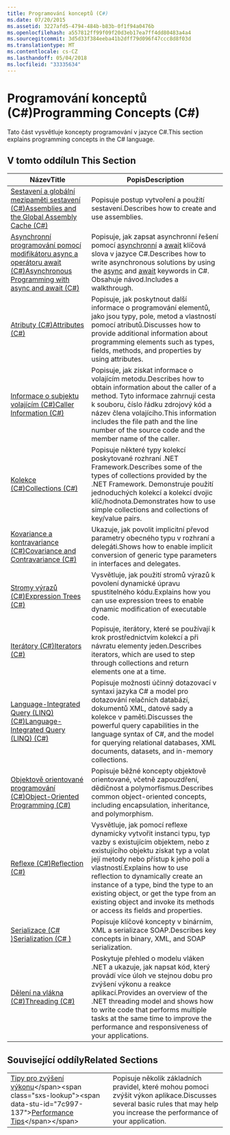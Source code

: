 ```yaml
---
title: Programování konceptů (C#)
ms.date: 07/20/2015
ms.assetid: 3227afd5-4794-484b-b83b-0f1f94a0476b
ms.openlocfilehash: a557812ff99f09f20d3eb17ea7ff4dd80483a4a4
ms.sourcegitcommit: 3d5d33f384eeba41b2dff79d096f47ccc8d8f03d
ms.translationtype: MT
ms.contentlocale: cs-CZ
ms.lasthandoff: 05/04/2018
ms.locfileid: "33335634"
---
```

# <a name="programming-concepts-c"></a><span data-ttu-id="7c997-102">Programování konceptů (C#)</span><span class="sxs-lookup"><span data-stu-id="7c997-102">Programming Concepts (C#)</span></span>
<span data-ttu-id="7c997-103">Tato část vysvětluje koncepty programování v jazyce C#.</span><span class="sxs-lookup"><span data-stu-id="7c997-103">This section explains programming concepts in the C# language.</span></span>  
  
## <a name="in-this-section"></a><span data-ttu-id="7c997-104">V tomto oddílu</span><span class="sxs-lookup"><span data-stu-id="7c997-104">In This Section</span></span>  
  
|<span data-ttu-id="7c997-105">Název</span><span class="sxs-lookup"><span data-stu-id="7c997-105">Title</span></span>|<span data-ttu-id="7c997-106">Popis</span><span class="sxs-lookup"><span data-stu-id="7c997-106">Description</span></span>|  
|-----------|-----------------|  
|[<span data-ttu-id="7c997-107">Sestavení a globální mezipaměti sestavení (C#)</span><span class="sxs-lookup"><span data-stu-id="7c997-107">Assemblies and the Global Assembly Cache (C#)</span></span>](../../../csharp/programming-guide/concepts/assemblies-gac/index.md)|<span data-ttu-id="7c997-108">Popisuje postup vytvoření a použití sestavení.</span><span class="sxs-lookup"><span data-stu-id="7c997-108">Describes how to create and use assemblies.</span></span>|  
|[<span data-ttu-id="7c997-109">Asynchronní programování pomocí modifikátoru async a operátoru await (C#)</span><span class="sxs-lookup"><span data-stu-id="7c997-109">Asynchronous Programming with async and await (C#)</span></span>](../../../csharp/programming-guide/concepts/async/index.md)|<span data-ttu-id="7c997-110">Popisuje, jak zapsat asynchronní řešení pomocí [asynchronní](../../../csharp/language-reference/keywords/async.md) a [await](../../../csharp/language-reference/keywords/await.md) klíčová slova v jazyce C#.</span><span class="sxs-lookup"><span data-stu-id="7c997-110">Describes how to write asynchronous solutions by using the [async](../../../csharp/language-reference/keywords/async.md) and [await](../../../csharp/language-reference/keywords/await.md) keywords in C#.</span></span> <span data-ttu-id="7c997-111">Obsahuje návod.</span><span class="sxs-lookup"><span data-stu-id="7c997-111">Includes a walkthrough.</span></span>|  
|[<span data-ttu-id="7c997-112">Atributy (C#)</span><span class="sxs-lookup"><span data-stu-id="7c997-112">Attributes (C#)</span></span>](../../../csharp/programming-guide/concepts/attributes/index.md)|<span data-ttu-id="7c997-113">Popisuje, jak poskytnout další informace o programování elementů, jako jsou typy, pole, metod a vlastností pomocí atributů.</span><span class="sxs-lookup"><span data-stu-id="7c997-113">Discusses how to provide additional information about programming elements such as types, fields, methods, and properties by using attributes.</span></span>|  
|[<span data-ttu-id="7c997-114">Informace o subjektu volajícím (C#)</span><span class="sxs-lookup"><span data-stu-id="7c997-114">Caller Information (C#)</span></span>](../../../csharp/programming-guide/concepts/caller-information.md)|<span data-ttu-id="7c997-115">Popisuje, jak získat informace o volajícím metodu.</span><span class="sxs-lookup"><span data-stu-id="7c997-115">Describes how to obtain information about the caller of a method.</span></span> <span data-ttu-id="7c997-116">Tyto informace zahrnují cesta k souboru, číslo řádku zdrojový kód a název člena volajícího.</span><span class="sxs-lookup"><span data-stu-id="7c997-116">This information includes the file path and the line number of the source code and the member name of the caller.</span></span>|  
|[<span data-ttu-id="7c997-117">Kolekce (C#)</span><span class="sxs-lookup"><span data-stu-id="7c997-117">Collections (C#)</span></span>](../../../csharp/programming-guide/concepts/collections.md)|<span data-ttu-id="7c997-118">Popisuje některé typy kolekcí poskytované rozhraní .NET Framework.</span><span class="sxs-lookup"><span data-stu-id="7c997-118">Describes some of the types of collections provided by the .NET Framework.</span></span> <span data-ttu-id="7c997-119">Demonstruje použití jednoduchých kolekcí a kolekcí dvojic klíč/hodnota.</span><span class="sxs-lookup"><span data-stu-id="7c997-119">Demonstrates how to use simple collections and collections of key/value pairs.</span></span>|  
|[<span data-ttu-id="7c997-120">Kovariance a kontravariance (C#)</span><span class="sxs-lookup"><span data-stu-id="7c997-120">Covariance and Contravariance (C#)</span></span>](../../../csharp/programming-guide/concepts/covariance-contravariance/index.md)|<span data-ttu-id="7c997-121">Ukazuje, jak povolit implicitní převod parametry obecného typu v rozhraní a delegáti.</span><span class="sxs-lookup"><span data-stu-id="7c997-121">Shows how to enable implicit conversion of generic type parameters in interfaces and delegates.</span></span>|  
|[<span data-ttu-id="7c997-122">Stromy výrazů (C#)</span><span class="sxs-lookup"><span data-stu-id="7c997-122">Expression Trees (C#)</span></span>](../../../csharp/programming-guide/concepts/expression-trees/index.md)|<span data-ttu-id="7c997-123">Vysvětluje, jak použití stromů výrazů k povolení dynamické úpravu spustitelného kódu.</span><span class="sxs-lookup"><span data-stu-id="7c997-123">Explains how you can use expression trees to enable dynamic modification of executable code.</span></span>|  
|[<span data-ttu-id="7c997-124">Iterátory (C#)</span><span class="sxs-lookup"><span data-stu-id="7c997-124">Iterators (C#)</span></span>](../../../csharp/programming-guide/concepts/iterators.md)|<span data-ttu-id="7c997-125">Popisuje, iterátory, které se používají k krok prostřednictvím kolekcí a při návratu elementy jeden.</span><span class="sxs-lookup"><span data-stu-id="7c997-125">Describes iterators, which are used to step through collections and return elements one at a time.</span></span>|  
|[<span data-ttu-id="7c997-126">Language-Integrated Query (LINQ) (C#)</span><span class="sxs-lookup"><span data-stu-id="7c997-126">Language-Integrated Query (LINQ) (C#)</span></span>](../../../csharp/programming-guide/concepts/linq/index.md)|<span data-ttu-id="7c997-127">Popisuje možnosti účinný dotazovací v syntaxi jazyka C# a model pro dotazování relačních databází, dokumentů XML, datové sady a kolekce v paměti.</span><span class="sxs-lookup"><span data-stu-id="7c997-127">Discusses the powerful query capabilities in the language syntax of C#, and the model for querying relational databases, XML documents, datasets, and in-memory collections.</span></span>|  
|[<span data-ttu-id="7c997-128">Objektově orientované programování (C#)</span><span class="sxs-lookup"><span data-stu-id="7c997-128">Object-Oriented Programming (C#)</span></span>](../../../csharp/programming-guide/concepts/object-oriented-programming.md)|<span data-ttu-id="7c997-129">Popisuje běžné koncepty objektově orientované, včetně zapouzdření, dědičnost a polymorfismus.</span><span class="sxs-lookup"><span data-stu-id="7c997-129">Describes common object-oriented concepts, including encapsulation, inheritance, and polymorphism.</span></span>|  
|[<span data-ttu-id="7c997-130">Reflexe (C#)</span><span class="sxs-lookup"><span data-stu-id="7c997-130">Reflection (C#)</span></span>](../../../csharp/programming-guide/concepts/reflection.md)|<span data-ttu-id="7c997-131">Vysvětluje, jak pomocí reflexe dynamicky vytvořit instanci typu, typ vazby s existujícím objektem, nebo z existujícího objektu získat typ a volat její metody nebo přístup k jeho polí a vlastností.</span><span class="sxs-lookup"><span data-stu-id="7c997-131">Explains how to use reflection to dynamically create an instance of a type, bind the type to an existing object, or get the type from an existing object and invoke its methods or access its fields and properties.</span></span>|  
|[<span data-ttu-id="7c997-132">Serializace (C# )</span><span class="sxs-lookup"><span data-stu-id="7c997-132">Serialization (C# )</span></span>](../../../csharp/programming-guide/concepts/serialization/index.md)|<span data-ttu-id="7c997-133">Popisuje klíčové koncepty v binárním, XML a serializace SOAP.</span><span class="sxs-lookup"><span data-stu-id="7c997-133">Describes key concepts in binary, XML, and SOAP serialization.</span></span>|  
|[<span data-ttu-id="7c997-134">Dělení na vlákna (C#)</span><span class="sxs-lookup"><span data-stu-id="7c997-134">Threading (C#)</span></span>](../../../csharp/programming-guide/concepts/threading/index.md)|<span data-ttu-id="7c997-135">Poskytuje přehled o modelu vláken .NET a ukazuje, jak napsat kód, který provádí více úloh ve stejnou dobu pro zvýšení výkonu a reakce aplikací.</span><span class="sxs-lookup"><span data-stu-id="7c997-135">Provides an overview of the .NET threading model and shows how to write code that performs multiple tasks at the same time to improve the performance and responsiveness of your applications.</span></span>|  
  
## <a name="related-sections"></a><span data-ttu-id="7c997-136">Související oddíly</span><span class="sxs-lookup"><span data-stu-id="7c997-136">Related Sections</span></span>  
  
|||  
|---|---|  
|<span data-ttu-id="7c997-137">[Tipy pro zvýšení výkonu](https://msdn.microsoft.com/library/ms173196(VS.110).aspx)</span><span class="sxs-lookup"><span data-stu-id="7c997-137">[Performance Tips](https://msdn.microsoft.com/library/ms173196(VS.110).aspx)</span></span> | <span data-ttu-id="7c997-138">Popisuje několik základních pravidel, které mohou pomoci zvýšit výkon aplikace.</span><span class="sxs-lookup"><span data-stu-id="7c997-138">Discusses several basic rules that may help you increase the performance of your application.</span></span>|
